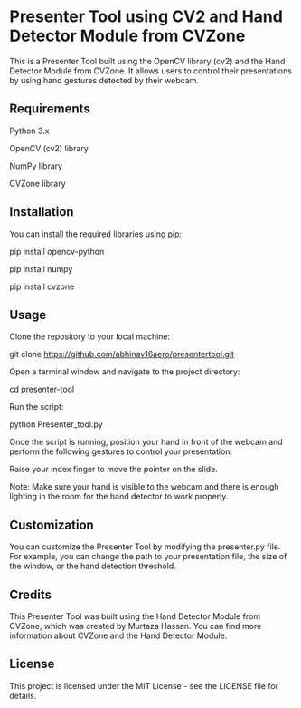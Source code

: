 # Presenter Tool using CV2 and Hand Detector Module from CVZone
This is a Presenter Tool built using the OpenCV library (cv2) and the Hand Detector Module from CVZone. It allows users to control their presentations by using hand gestures detected by their webcam.

## Requirements
Python 3.x

OpenCV (cv2) library

NumPy library

CVZone library

## Installation
You can install the required libraries using pip:

pip install opencv-python

pip install numpy

pip install cvzone

## Usage
Clone the repository to your local machine:

git clone https://github.com/abhinav16aero/presentertool.git

Open a terminal window and navigate to the project directory:

cd presenter-tool

Run the script:

python Presenter_tool.py

Once the script is running, position your hand in front of the webcam and perform the following gestures to control your presentation:

Raise your index finger to move the pointer on the slide.

Note: Make sure your hand is visible to the webcam and there is enough lighting in the room for the hand detector to work properly.

## Customization
You can customize the Presenter Tool by modifying the presenter.py file. For example, you can change the path to your presentation file, the size of the window, or the hand detection threshold.

## Credits
This Presenter Tool was built using the Hand Detector Module from CVZone, which was created by Murtaza Hassan. You can find more information about CVZone and the Hand Detector Module.


## License
This project is licensed under the MIT License - see the LICENSE file for details.
